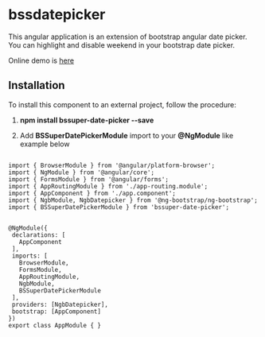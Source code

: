 # bssdatepicker
This angular application is an extension of bootstrap angular date picker. You can highlight and disable weekend in your bootstrap date picker.
 
Online demo is [here](https://anandsh123.github.io/bssdatepicker/)

 
## Installation

To install this component to an external project, follow the procedure:

1. __npm install bssuper-date-picker --save__

2. Add __BSSuperDatePickerModule__ import to your __@NgModule__ like example below
    
 ```
    
import { BrowserModule } from '@angular/platform-browser';
import { NgModule } from '@angular/core';
import { FormsModule } from '@angular/forms';
import { AppRoutingModule } from './app-routing.module';
import { AppComponent } from './app.component';
import { NgbModule, NgbDatepicker } from '@ng-bootstrap/ng-bootstrap';
import { BSSuperDatePickerModule } from 'bssuper-date-picker';
 

@NgModule({
  declarations: [
    AppComponent
  ],
  imports: [
    BrowserModule,
    FormsModule,
    AppRoutingModule,
    NgbModule,
    BSSuperDatePickerModule
  ],
  providers: [NgbDatepicker],
  bootstrap: [AppComponent]
})
export class AppModule { }
 ```

